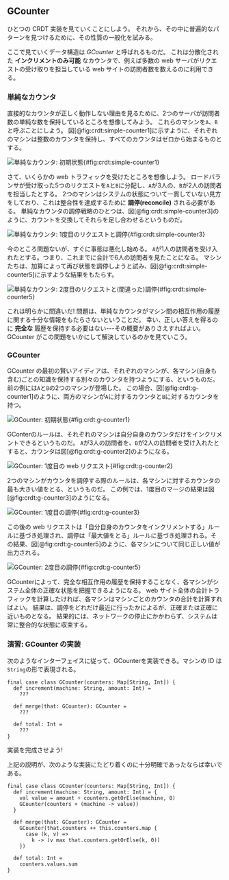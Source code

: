 ## GCounter

ひとつの CRDT 実装を見ていくことにしよう。
それから、その中に普遍的なパターンを見つけるために、その性質の一般化を試みる。

ここで見ていくデータ構造は *GCounter* と呼ばれるものだ。
これは分散化された **インクリメントのみ可能** なカウンタで、例えば多数の web サーバがリクエストの受け取りを担当している web サイトの訪問者数を数えるのに利用できる。

### 単純なカウンタ

直接的なカウンタが正しく動作しない理由を見るために、2つのサーバが訪問者数の単純な数を保持しているところを想像してみよう。
これらのマシンを`A`、`B`と呼ぶことにしよう。
図[@fig:crdt:simple-counter1]に示すように、それぞれのマシンは整数のカウンタを保持し、すべてのカウンタはゼロから始まるものとする。

![単純なカウンタ: 初期状態](src/pages/case-studies/crdt/simple-counter1.pdf+svg){#fig:crdt:simple-counter1}

さて、いくらかの web トラフィックを受けたところを想像しよう。
ロードバランサが受け取った5つのリクエストを`A`と`B`に分配し、`A`が3人の、`B`が2人の訪問者を担当したとする。
2つのマシンはシステムの状態について一貫していない見方をしており、これは整合性を達成するために **調停(reconcile)** される必要がある。
単純なカウンタの調停戦略のひとつは、図[@fig:crdt:simple-counter3]のように、カウントを交換してそれらを足し合わせるというものだ。

![単純なカウンタ: 1度目のリクエストと調停](src/pages/case-studies/crdt/simple-counter3.pdf+svg){#fig:crdt:simple-counter3}

今のところ問題ないが、すぐに事態は悪化し始める。
`A`が1人の訪問者を受け入れたとする。つまり、これまでに合計で6人の訪問者を見たことになる。
マシンたちは、加算によって再び状態を調停しようと試み、図[@fig:crdt:simple-counter5]に示すような結果をもたらす。

![単純なカウンタ: 2度目のリクエストと(間違った)調停](src/pages/case-studies/crdt/simple-counter5.pdf+svg){#fig:crdt:simple-counter5}

これは明らかに間違いだ!
問題は、単純なカウンタがマシン間の相互作用の履歴に関する十分な情報をもたらさないということだ。
幸い、正しい答えを得るのに **完全な** 履歴を保持する必要はない---その概要がありさえすればよい。
GCounter がこの問題をいかにして解決しているのかを見ていこう。

### GCounter

GCounter の最初の賢いアイディアは、それぞれのマシンが、各マシン(自身も含む)ごとの知識を保持する別々のカウンタを持つようにする、というものだ。
前の例には`A`と`B`の2つのマシンが登場した。
この場合、図[@fig:crdt:g-counter1]のように、両方のマシンが`A`に対するカウンタと`B`に対するカウンタを持つ。

![GCounter: 初期状態](src/pages/case-studies/crdt/g-counter1.pdf+svg){#fig:crdt:g-counter1}

GConterのルールは、それぞれのマシンは自分自身のカウンタだけをインクリメントできるというものだ。
`A`が3人の訪問者を、`B`が2人の訪問者を受け入れたとすると、カウンタは図[@fig:crdt:g-counter2]のようになる。

![GCounter: 1度目の web リクエスト](src/pages/case-studies/crdt/g-counter2.pdf+svg){#fig:crdt:g-counter2}

2つのマシンがカウンタを調停する際のルールは、各マシンに対するカウンタの最も大きい値をとる、というものだ。
この例では、1度目のマージの結果は図[@fig:crdt:g-counter3]のようになる。

![GCounter: 1度目の調停](src/pages/case-studies/crdt/g-counter3.pdf+svg){#fig:crdt:g-counter3}

この後の web リクエストは「自分自身のカウンタをインクリメントする」ルールに基づき処理され、調停は「最大値をとる」ルールに基づき処理される。その結果、図[@fig:crdt:g-counter5]のように、各マシンについて同じ正しい値が出力される。

![GCounter: 2度目の調停](src/pages/case-studies/crdt/g-counter5.pdf+svg){#fig:crdt:g-counter5}

GCounterによって、完全な相互作用の履歴を保持することなく、各マシンがシステム全体の正確な状態を把握できるようになる。
web サイト全体の合計トラフィックを計算したければ、各マシンはマシンごとのカウンタの合計を計算すればよい。
結果は、調停をどれだけ最近に行ったかによるが、正確または正確に近いものとなる。
結果的には、ネットワークの停止にかかわらず、システムは常に整合的な状態に収束する。

### 演習: GCounter の実装

次のようなインターフェイスに従って、GCounterを実装できる。マシンの ID は`String`の形で表現される。

```tut:book:silent
final case class GCounter(counters: Map[String, Int]) {
  def increment(machine: String, amount: Int) =
    ???

  def merge(that: GCounter): GCounter =
    ???

  def total: Int =
    ???
}
```

実装を完成させよう!

<div class="solution">
上記の説明が、次のような実装にたどり着くのに十分明確であったならば幸いである。

```tut:book:silent
final case class GCounter(counters: Map[String, Int]) {
  def increment(machine: String, amount: Int) = {
    val value = amount + counters.getOrElse(machine, 0)
    GCounter(counters + (machine -> value))
  }

  def merge(that: GCounter): GCounter =
    GCounter(that.counters ++ this.counters.map {
      case (k, v) =>
        k -> (v max that.counters.getOrElse(k, 0))
    })

  def total: Int =
    counters.values.sum
}
```
</div>
